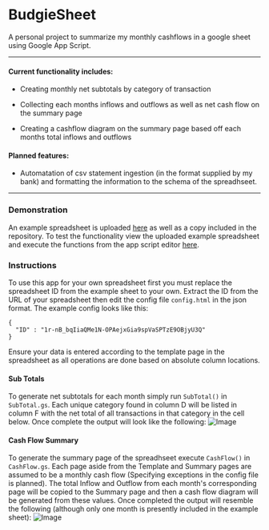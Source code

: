 # BudgieSheet

A personal project to summarize my monthly cashflows in a google sheet using Google App Script.

---

#### Current functionality includes:
  
  - Creating monthly net subtotals by category of transaction

  - Collecting each months inflows and outflows as well as net cash flow on the summary page

  - Creating a cashflow diagram on the summary page based off each months total inflows and outflows

#### Planned features:

  - Automatation of csv statement ingestion (in the format supplied by my bank) and formatting the information to the schema of the spreadhseet.

---
### Demonstration
An example spreadsheet is uploaded [here](https://docs.google.com/spreadsheets/d/1r-nB_bqIiaQMe1N-OPAejxGia9spVaSPTzE9OBjyU3Q/edit?usp=sharing) as well as a copy included in the repository. To test the functionality view the uploaded example spreadsheet and execute the functions from the app script editor [here](https://script.google.com/d/1OFy4kz_khHANCXMJec1TmEPSdKxSZ_wyIPQ3yzMbM_78g_l1zjm-JzHy/edit?usp=sharing).

### Instructions
To use this app for your own spreadsheet first you must replace the spreadsheet ID from the example sheet to your own. Extract the ID from the URL of your spreadsheet then edit the config file `config.html` in the json format. The example config looks like this:

```
{
  "ID" : "1r-nB_bqIiaQMe1N-OPAejxGia9spVaSPTzE9OBjyU3Q"
}
```

Ensure your data is entered according to the template page in the spreadsheet as all operations are done based on absolute column locations.



#### Sub Totals
To generate net subtotals for each month simply run `SubTotal()` in `SubTotal.gs`. Each unique category found in column D will be listed in column F with the net total of all transactions in that category in the cell below. 
Once complete the output will look like the following:
![Image](https://github.com/ForsythsGambit/BudgieSheet/assets/56049633/d415139c-4d54-4da0-9958-2a7e6b4c2b8c)

#### Cash Flow Summary
To generate the summary page of the spreadhseet execute `CashFlow()` in `CashFlow.gs`. Each page aside from the Template and Summary pages are assumed to be a monthly cash flow (Specifying exceptions in the config file is planned). The total Inflow and Outflow from each month's corresponding page will be copied to the Summary page and then a cash flow diagram will be generated from these values.
Once completed the output will resemble the following (although only one month is presently included in the example sheet):
![Image](https://github.com/ForsythsGambit/BudgieSheet/assets/56049633/3009a99b-feda-4542-a516-27b0cf7d5ac9)
